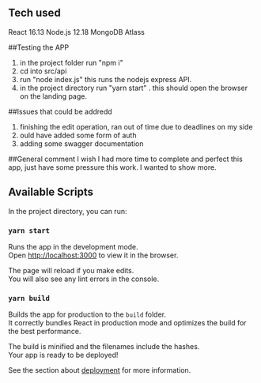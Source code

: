 ## Tech used
React 16.13
Node.js 12.18
MongoDB Atlass

##Testing the APP
1) in the project folder run "npm i"
2) cd into src/api
3) run "node index.js" this runs the nodejs express API.
4) in the project directory run "yarn start" . this should open the browser on the landing page.

##Issues that could be addredd
1) finishing the edit operation, ran out of time due to deadlines on my side
2) ould have added some form of auth
3) adding some swagger documentation

##General comment
I wish I had more time to complete and perfect this app, just have some pressure this work. I wanted to show more.

## Available Scripts

In the project directory, you can run:

### `yarn start`

Runs the app in the development mode.<br />
Open [http://localhost:3000](http://localhost:3000) to view it in the browser.

The page will reload if you make edits.<br />
You will also see any lint errors in the console.

### `yarn build`

Builds the app for production to the `build` folder.<br />
It correctly bundles React in production mode and optimizes the build for the best performance.

The build is minified and the filenames include the hashes.<br />
Your app is ready to be deployed!

See the section about [deployment](https://facebook.github.io/create-react-app/docs/deployment) for more information.


